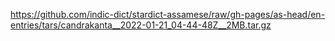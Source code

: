 https://github.com/indic-dict/stardict-assamese/raw/gh-pages/as-head/en-entries/tars/candrakanta__2022-01-21_04-44-48Z__2MB.tar.gz  
